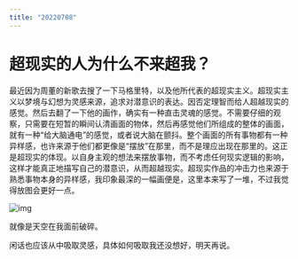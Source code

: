 ```yaml
---
title: "20220708"
---
```

超现实的人为什么不来超我？
===

最近因为周董的新歌去搜了一下马格里特，以及他所代表的超现实主义。超现实主义以梦境与幻想为灵感来源，追求对潜意识的表达。因否定理智而给人超越现实的感觉。然后去翻了一下他的画作，确实有一种直击灵魂的感觉。不需要仔细的观察，只需要在短暂的瞬间认清画面的物体，然后再感觉他们所组成的整体的画面，就有一种“给大脑通电”的感觉，或者说大脑在颤抖。整个画面的所有事物都有一种异样感，也许来源于他们都更像是“摆放”在那里，而不是理应出现在那里的。这正是超现实的体现。以自身主观的想法来摆放事物，而不考虑任何现实逻辑的影响，这样才能真正地描写自己的潜意识，从而超越现实。超现实作品的冲击力也来源于熟悉事物本身的异样感，我印象最深的一幅画便是，这里本来写了一堆，不过我觉得放图会更好一点。

![img](https://cdn.luogu.com.cn/upload/image_hosting/p089ivk6.png)

就像是天空在我面前破碎。



闲话也应该从中吸取灵感，具体如何吸取我还没想好，明天再说。
